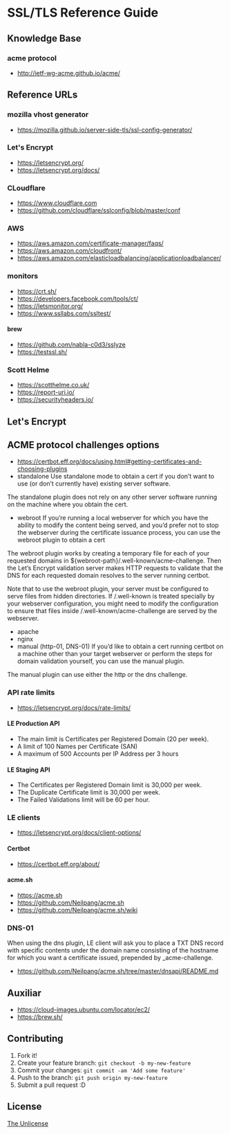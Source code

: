 # SSL/TLS Reference Guide

## Knowledge Base

###  acme protocol
- http://ietf-wg-acme.github.io/acme/


## Reference URLs


### mozilla vhost generator
- https://mozilla.github.io/server-side-tls/ssl-config-generator/


### Let's Encrypt
- https://letsencrypt.org/
- https://letsencrypt.org/docs/


### CLoudflare
- https://www.cloudflare.com
- https://github.com/cloudflare/sslconfig/blob/master/conf


### AWS
- https://aws.amazon.com/certificate-manager/faqs/
- https://aws.amazon.com/cloudfront/
- https://aws.amazon.com/elasticloadbalancing/applicationloadbalancer/


### monitors
- https://crt.sh/
- https://developers.facebook.com/tools/ct/
- https://letsmonitor.org/
- https://www.ssllabs.com/ssltest/


#### brew
- https://github.com/nabla-c0d3/sslyze
- https://testssl.sh/


### Scott Helme
- https://scotthelme.co.uk/
- https://report-uri.io/
- https://securityheaders.io/


## Let's Encrypt

## ACME protocol challenges options

- https://certbot.eff.org/docs/using.html#getting-certificates-and-choosing-plugins
- standalone
Use standalone mode to obtain a cert if you don’t want to use (or don’t currently have) existing server software.

The standalone plugin does not rely on any other server software running on the machine where you obtain the cert.
- webroot
If you’re running a local webserver for which you have the ability to modify the content being served, and you’d prefer not to stop the webserver during the certificate issuance process, you can use the webroot plugin to obtain a cert

The webroot plugin works by creating a temporary file for each of your requested domains in ${webroot-path}/.well-known/acme-challenge. Then the Let’s Encrypt validation server makes HTTP requests to validate that the DNS for each requested domain resolves to the server running certbot.

Note that to use the webroot plugin, your server must be configured to serve files from hidden directories. If /.well-known is treated specially by your webserver configuration, you might need to modify the configuration to ensure that files inside /.well-known/acme-challenge are served by the webserver.
- apache
- nginx
- manual (http-01, DNS-01)
If you’d like to obtain a cert running certbot on a machine other than your target webserver or perform the steps for domain validation yourself, you can use the manual plugin.

The manual plugin can use either the http or the dns challenge.


### API rate limits
- https://letsencrypt.org/docs/rate-limits/
#### LE Production API
- The main limit is Certificates per Registered Domain (20 per week). 
- A limit of 100 Names per Certificate (SAN)
- A maximum of 500 Accounts per IP Address per 3 hours
#### LE Staging API
- The Certificates per Registered Domain limit is 30,000 per week.
- The Duplicate Certificate limit is 30,000 per week.
- The Failed Validations limit will be 60 per hour.


### LE clients
- https://letsencrypt.org/docs/client-options/

#### Certbot
- https://certbot.eff.org/about/

#### acme.sh
- https://acme.sh
- https://github.com/Neilpang/acme.sh
- https://github.com/Neilpang/acme.sh/wiki

### DNS-01
When using the dns plugin, LE client will ask you to place a TXT DNS record with specific contents under the domain name consisting of the hostname for which you want a certificate issued, prepended by _acme-challenge.
- https://github.com/Neilpang/acme.sh/tree/master/dnsapi/README.md


## Auxiliar 
- https://cloud-images.ubuntu.com/locator/ec2/
- https://brew.sh/


## Contributing

1. Fork it!
2. Create your feature branch: `git checkout -b my-new-feature`
3. Commit your changes: `git commit -am 'Add some feature'`
4. Push to the branch: `git push origin my-new-feature`
5. Submit a pull request :D


## License

[The Unlicense](LICENSE)
